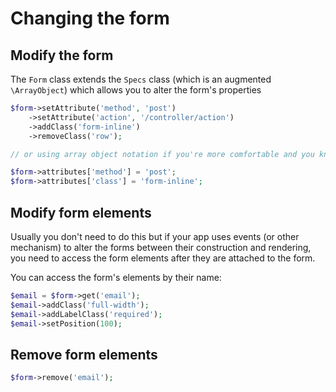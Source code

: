 # Changing the form


## Modify the form

The `Form` class extends the `Specs` class (which is an augmented `\ArrayObject`) which allows you to alter the form's properties

```php
$form->setAttribute('method', 'post')
	->setAttribute('action', '/controller/action')
	->addClass('form-inline')
	->removeClass('row');

// or using array object notation if you're more comfortable and you know what you're doing :)

$form->attributes['method'] = 'post';
$form->attributes['class'] = 'form-inline';
```

## Modify form elements

Usually you don't need to do this but if your app uses events (or other mechanism) to alter the forms between their construction and rendering, you need to access the form elements after they are attached to the form.

You can access the form's elements by their name:


```php
$email = $form->get('email');
$email->addClass('full-width');
$email->addLabelClass('required');
$email->setPosition(100);
```

## Remove form elements


```php
$form->remove('email');
```


